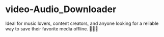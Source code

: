 # video-Audio_Downloader
Ideal for music lovers, content creators, and anyone looking for a reliable way to save their favorite media offline. 🚀🎶🎥
